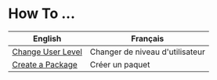 How To ...
==

<table>
    <thead>
        <tr>
            <th>English</th>
            <th>Français</th>
        </tr>
    </thead>
    <tbody>
        <tr>
            <td><a href="https://github.com/iPlumb3r/KeepLink/blob/master/5_HowTo/ChangeUserLevel_EN.md">Change User Level</a></td>
            <td>Changer de niveau d'utilisateur</td>
        </tr>
        <tr>
            <td><a href="https://github.com/iPlumb3r/KeepLink/blob/master/5_HowTo/CreateAPackage_EN.md">Create a Package</a></td>
            <td>Créer un paquet</td>
        </tr>
    </tbody>
</table>
